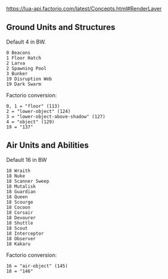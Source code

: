 https://lua-api.factorio.com/latest/Concepts.html#RenderLayer

## Ground Units and Structures
Default 4 in BW.

```
0 Beacons
1 Floor Hatch
2 Larva
2 Spawning Pool
3 Bunker
19 Disruption Web
19 Dark Swarm
```

Factorio conversion:
```
0, 1 = "floor" (113)
2 = "lower-object" (124)
3 = "lower-object-above-shadow" (127)
4 = "object" (129)
19 = "137"
```

## Air Units and Abilities
Default 16 in BW

```
18 Wraith
18 Nuke
18 Scanner Sweep
18 Mutalisk
18 Guardian
18 Queen
18 Scourge
18 Cocoon
18 Corsair
18 Devourer
18 Shuttle
18 Scout
18 Interceptor
18 Observer
18 Kakaru
```

Factorio conversion:
```
16 = "air-object" (145)
18 = "146"
```
